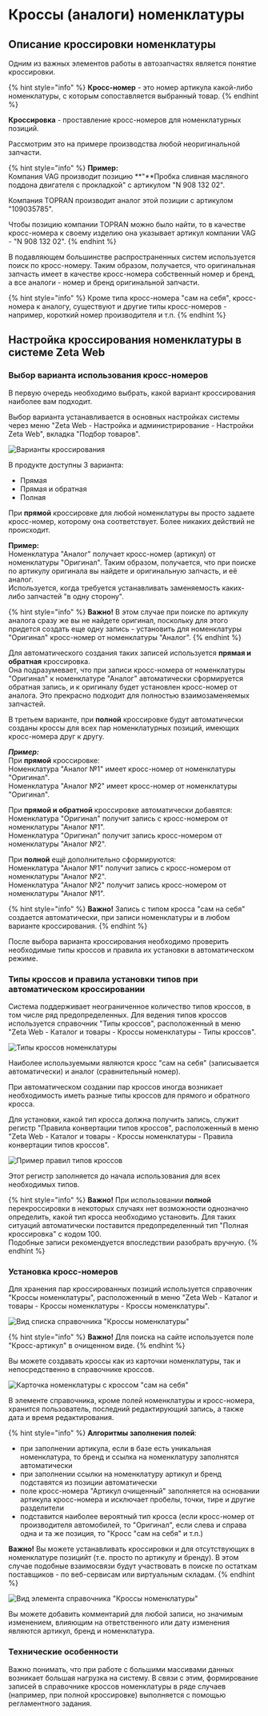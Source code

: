 # Кроссы \(аналоги\) номенклатуры

## Описание кроссировки номенклатуры

Одним из важных элементов работы в автозапчастях является понятие кроссировки.

{% hint style="info" %}
**Кросс-номер** - это номер артикула какой-либо номенклатуры, с которым сопоставляется выбранный товар.
{% endhint %}

**Кроссировка** - проставление кросс-номеров для номенклатурных позиций.

Рассмотрим это на примере производства любой неоригинальной запчасти.

{% hint style="info" %}
**Пример:**  
Компания VAG производит позицию **"**Пробка сливная масляного поддона двигателя с прокладкой" с артикулом "N 908 132 02".

Компания TOPRAN производит аналог этой позиции с артикулом "109035785".

Чтобы позицию компании TOPRAN можно было найти, то в качестве кросс-номера к своему изделию она указывает артикул компании VAG - "N 908 132 02".
{% endhint %}

В подавляющем большинстве распространенных систем используется поиск по кросс-номеру. Таким образом, получается, что оригинальная запчасть имеет в качестве кросс-номера собственный номер и бренд, а все аналоги - номер и бренд оригинальной запчасти.

{% hint style="info" %}
Кроме типа кросс-номера "сам на себя", кросс-номера к аналогу, существуют и другие типы кросс-номеров - например, короткий номер производителя и т.п.
{% endhint %}



## Настройка кроссирования номенклатуры в системе Zeta Web

### Выбор варианта использования кросс-номеров

В первую очередь необходимо выбрать, какой вариант кроссирования наиболее вам подходит.

Выбор варианта устанавливается в основных настройках системы через меню "Zeta Web - Настройка и администрирование - Настройки Zeta Web", вкладка "Подбор товаров".



![&#x412;&#x430;&#x440;&#x438;&#x430;&#x43D;&#x442;&#x44B; &#x43A;&#x440;&#x43E;&#x441;&#x441;&#x438;&#x440;&#x43E;&#x432;&#x430;&#x43D;&#x438;&#x44F;](../../.gitbook/assets/image%20%28363%29.png)

В продукте доступны 3 варианта:

* Прямая
* Прямая и обратная
* Полная

При **прямой** кроссировке для любой номенклатуры вы просто задаете кросс-номер, которому она соответствует. Более никаких действий не происходит.  
  
**Пример:**  
Номенклатура "Аналог" получает кросс-номер \(артикул\) от номенклатуры "Оригинал".  Таким образом, получается, что при поиске по артикулу оригинала вы найдете и оригинальную запчасть, и её аналог.   
Используется, когда требуется устанавливать заменяемость каких-либо запчастей "в одну сторону".

{% hint style="info" %}
**Важно!** В этом случае при поиске по артикулу аналога сразу же вы не найдете оригинал, поскольку для этого придется создать еще одну запись - установить для номенклатуры "Оригинал" кросс-номер от номенклатуры "Аналог".
{% endhint %}

Для автоматического создания таких записей используется **прямая и обратная** кроссировка.   
Она подразумевает, что при записи кросс-номера от номенклатуры "Оригинал" к номенклатуре "Аналог" автоматически сформируется обратная запись, и к оригиналу будет установлен кросс-номер от аналога. Это прекрасно подходит для полностью взаимозаменяемых запчастей.

В третьем варианте, при **полной** кроссировке будут автоматически созданы кроссы для всех пар номенклатурных позиций, имеющих кросс-номера друг к другу.

_**Пример:**_  
При **прямой** кроссировке:  
Номенклатура "Аналог №1"  имеет кросс-номер от номенклатуры "Оригинал".  
Номенклатура "Аналог №2"  имеет кросс-номер от номенклатуры "Оригинал".

При **прямой и обратной** кроссировке автоматически добавятся:  
Номенклатура "Оригинал"  получит запись с кросс-номером от номенклатуры "Аналог №1".  
Номенклатура "Оригинал"  получит запись кросс-номером от номенклатуры "Аналог №2".  
  
При **полной** ещё дополнительно сформируются:  
Номенклатура "Аналог №1"  получит запись с кросс-номером от номенклатуры "Аналог №2".  
Номенклатура "Аналог №2"  получит запись кросс-номером от номенклатуры "Аналог №1".

{% hint style="info" %}
**Важно!** Запись с типом кросса "сам на себя" создается автоматически, при записи номенклатуры и в любом варианте кроссирования.
{% endhint %}

После выбора варианта кроссирования необходимо проверить необходимые типы кроссов и правила их установки в автоматическом режиме.

### Типы кроссов и правила установки типов при автоматическом кроссировании

Система поддерживает неограниченное количество типов кроссов, в том числе ряд предопределенных. Для ведения типов кроссов используется справочник "Типы кроссов", расположенный в меню "Zeta Web - Каталог и товары - Кроссы номенклатуры - Типы кроссов".

![&#x422;&#x438;&#x43F;&#x44B; &#x43A;&#x440;&#x43E;&#x441;&#x441;&#x43E;&#x432; &#x43D;&#x43E;&#x43C;&#x435;&#x43D;&#x43A;&#x43B;&#x430;&#x442;&#x443;&#x440;&#x44B;](../../.gitbook/assets/image%20%2877%29.png)

Наиболее используемыми являются кросс "сам на себя" \(записывается автоматически\) и аналог \(сравнительный номер\).   
  
При автоматическом создании пар кроссов иногда возникает необходимость иметь разные типы кроссов для прямого и обратного кросса.  
  
Для установки, какой тип кросса должна получить запись, служит регистр "Правила конвертации типов кроссов", расположенный в меню "Zeta Web - Каталог и товары - Кроссы номенклатуры - Правила конвертации типов кроссов". 

![&#x41F;&#x440;&#x438;&#x43C;&#x435;&#x440; &#x43F;&#x440;&#x430;&#x432;&#x438;&#x43B; &#x442;&#x438;&#x43F;&#x43E;&#x432; &#x43A;&#x440;&#x43E;&#x441;&#x441;&#x43E;&#x432;](../../.gitbook/assets/image%20%28103%29.png)

Этот регистр заполняется до начала использования для всех необходимых типов.

{% hint style="info" %}
**Важно!** При использовании **полной** перекроссировки в некоторых случаях нет возможности однозначно определить, какой тип кросса необходимо установить. Для таких ситуаций автоматически поставится предопределенный тип  "Полная кроссировка" с кодом 100.   
Подобные записи рекомендуется впоследствии разобрать вручную.
{% endhint %}

###  Установка кросс-номеров

Для хранения пар кроссированных позиций используется справочник "Кроссы номенклатуры", расположенный в меню "Zeta Web - Каталог и товары - Кроссы номенклатуры - Кроссы номенклатуры". 

![&#x412;&#x438;&#x434; &#x441;&#x43F;&#x438;&#x441;&#x43A;&#x430; &#x441;&#x43F;&#x440;&#x430;&#x432;&#x43E;&#x447;&#x43D;&#x438;&#x43A;&#x430; &quot;&#x41A;&#x440;&#x43E;&#x441;&#x441;&#x44B; &#x43D;&#x43E;&#x43C;&#x435;&#x43D;&#x43A;&#x43B;&#x430;&#x442;&#x443;&#x440;&#x44B;&quot;](../../.gitbook/assets/image%20%28369%29.png)

{% hint style="info" %}
**Важно!** Для поиска на сайте используется поле "Кросс-артикул" в очищенном виде.
{% endhint %}

Вы можете создавать кроссы как из карточки номенклатуры, так и непосредственно в справочнике кроссов.

![&#x41A;&#x430;&#x440;&#x442;&#x43E;&#x447;&#x43A;&#x430; &#x43D;&#x43E;&#x43C;&#x435;&#x43D;&#x43A;&#x43B;&#x430;&#x442;&#x443;&#x440;&#x44B; &#x441; &#x43A;&#x440;&#x43E;&#x441;&#x441;&#x43E;&#x43C; &quot;&#x441;&#x430;&#x43C; &#x43D;&#x430; &#x441;&#x435;&#x431;&#x44F;&quot;](../../.gitbook/assets/image%20%28302%29.png)

В элементе справочника, кроме полей номенклатуры и кросс-номера, хранится пользователь, последний редактирующий запись, а также дата и время редактирования.

{% hint style="info" %}
**Алгоритмы заполнения полей**:

* при заполнении артикула, если в базе есть уникальная номенклатура, то бренд и ссылка на номенклатуру заполнятся автоматически
* при заполнении ссылки на номенклатуру артикул и бренд подставятся из позиции автоматически
* поле кросс-номера "Артикул очищенный" заполняется на основании артикула кросс-номера и исключает пробелы, точки, тире и другие разделители
* подставится наиболее вероятный тип кросса \(если кросс-номер от производителя автомобилей, то "Оригинал", если слева и справа одна и та же позиция, то "Кросс "сам на себя" и т.п.\)

**Важно!** Вы можете устанавливать кроссировки и для отсутствующих в номенклатуре позицийт \(т.е. просто по артикулу и бренду\). В этом случае подобные взаимосвязи будут участвовать в поиске по остаткам поставщиков - по веб-сервисам или виртуальным складам.
{% endhint %}

![&#x412;&#x438;&#x434; &#x44D;&#x43B;&#x435;&#x43C;&#x435;&#x43D;&#x442;&#x430; &#x441;&#x43F;&#x440;&#x430;&#x432;&#x43E;&#x447;&#x43D;&#x438;&#x43A;&#x430; &quot;&#x41A;&#x440;&#x43E;&#x441;&#x441;&#x44B; &#x43D;&#x43E;&#x43C;&#x435;&#x43D;&#x43A;&#x43B;&#x430;&#x442;&#x443;&#x440;&#x44B;&quot;](../../.gitbook/assets/image%20%28165%29.png)

Вы можете добавить комментарий для любой записи, но значимым изменением, влияющим на ответственного или дату изменения являются артикул, бренд и номенклатура.

### Технические особенности

Важно понимать, что при работе с большими массивами данных возникает большая нагрузка на систему. В связи с этим, формирование записей в справочнике кроссов номенклатуры в ряде случаев \(например, при полной кроссировке\) выполняется с помощью регламентного задания.

